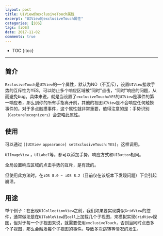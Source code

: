 ```yaml
---
layout: post
title: UIView的exclusiveTouch属性
excerpt: "UIView的exclusiveTouch属性"
categories: [iOS]
tags: [iOS]
date: 2017-11-02
comments: true
---
```


* TOC
{:toc}
---



## 简介

`ExclusiveTouch`是`UIView`的一个属性，默认为NO（不互斥），设置`UIView`接收手势的互斥性为YES，可以防止多个响应区域被“同时”点击，“同时”响应的问题，从而避免bug。具体来说，就是当设置了`exclusiveTouch=YES`的`UIView`是事件的第一响应者，那么到你的所有手指离开前，其他的视图`UIView`是不会响应任何触摸事件的，对于多点触摸事件，这个属性就非常重要，值得注意的是：手势识别（`GestureRecognizers`）会忽略此属性。

## 使用

可以通过 `[[UIView appearance] setExclusiveTouch:YES]; `这样调用。

`UIImageView` ，`UILabel`等，都可以添加手势，响应方式和`UIButton`相同。

全局设置响应区域的点击手势的互斥，是有效的。

但使用此方法时，在`iOS 8.0 ~ iOS 8.2`（目前仅在该版本下发现问题）下会引起崩溃。

## 用途

举个例子：在出现`UICollectionView`之前，我们如果要实现类似`GridView`的控件，通常做法是在`UITableView`的`cell`上加载几个子视图，来模拟实现`GridView`视图，但对于每一个子视图来说，就需要使用`exclusiveTouch`，否则当同时点击多个子视图，那么会触发每个子视图的事件。导致多次跳转等情况的发生。
